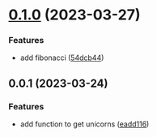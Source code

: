 # [0.1.0](https://github.com/far-lock/far-lock/compare/v0.0.1...v0.1.0) (2023-03-27)

### Features

- add fibonacci ([54dcb44](https://github.com/far-lock/far-lock/commit/54dcb44eed028c4f10eb5d171f42eafa106a7520))

## 0.0.1 (2023-03-24)

### Features

- add function to get unicorns ([eadd116](https://github.com/far-lock/far-lock/commit/eadd1164f3e46145d03763f6c29152099fbe565f))
